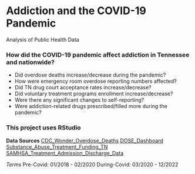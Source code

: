 # Addiction and the COVID-19 Pandemic
Analysis of Public Health Data

### How did the COVID-19 pandemic affect addiction in Tennessee and nationwide?
* Did overdose deaths increase/decrease during the pandemic?
* How were emergency room overdose reporting numbers affected?
* Did TN drug court acceptance rates increase/decrease?
* Did voluntary treatment programs enrollment increase/decrease?
* Were there any significant changes to self-reporting?
* Were addiction-related drugs prescribed/filled more during the pandemic? 

### This project uses RStudio


**Data Sources**
[CDC_Wonder_Overdose_Deaths](https://www.cdc.gov/overdose-prevention/data-research/facts-stats/sudors-dashboard-fatal-overdose-data-accessible.html)
[DOSE_Dashboard](https://www.tn.gov/content/tn/health/health-program-areas/pdo/pdo/data-dashboard.html#downloadabledata)
[Substance_Abuse_Treatment_Funding_TN](https://www.tn.gov/transparenttn/state-financial-overview/interactive-budget/state-budget.html)
[SAMHSA_Treatment_Admission_Discharge_Data](https://www.samhsa.gov/data/data-we-collect/teds/datafiles?puf_id=47362)



*Terms*
Pre-Covid:    01/2018 - 02/2020
During-Covid: 03/2020 - 12/2022

